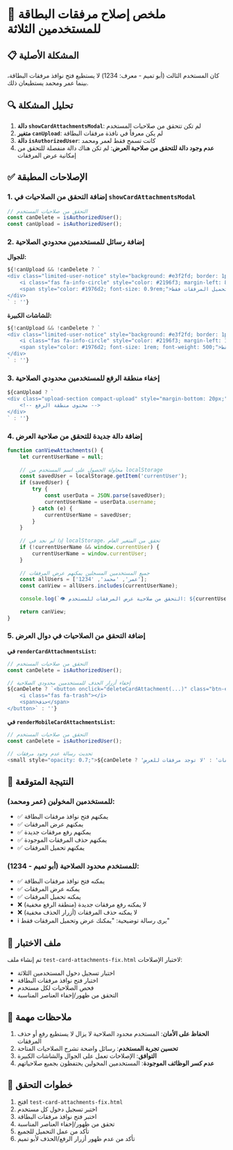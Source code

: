 # 🔧 ملخص إصلاح مرفقات البطاقة للمستخدمين الثلاثة

## 📋 المشكلة الأصلية
كان المستخدم الثالث (أبو تميم - معرف: 1234) لا يستطيع فتح نوافذ مرفقات البطاقة، بينما عمر ومحمد يستطيعان ذلك.

## 🔍 تحليل المشكلة
1. **دالة `showCardAttachmentsModal`**: لم تكن تتحقق من صلاحيات المستخدم
2. **متغير `canUpload`**: لم يكن معرفاً في نافذة مرفقات البطاقة
3. **دالة `isAuthorizedUser`**: كانت تسمح فقط لعمر ومحمد
4. **عدم وجود دالة للتحقق من صلاحية العرض**: لم تكن هناك دالة منفصلة للتحقق من إمكانية عرض المرفقات

## ✅ الإصلاحات المطبقة

### 1. إضافة التحقق من الصلاحيات في `showCardAttachmentsModal`
```javascript
// التحقق من صلاحيات المستخدم
const canDelete = isAuthorizedUser();
const canUpload = isAuthorizedUser();
```

### 2. إضافة رسائل للمستخدمين محدودي الصلاحية
**للجوال:**
```javascript
${!canUpload && !canDelete ? `
<div class="limited-user-notice" style="background: #e3f2fd; border: 1px solid #2196f3; border-radius: 6px; padding: 12px; margin-bottom: 15px; text-align: center;">
    <i class="fas fa-info-circle" style="color: #2196f3; margin-left: 8px;"></i>
    <span style="color: #1976d2; font-size: 0.9rem;">يمكنك عرض وتحميل المرفقات فقط</span>
</div>
` : ''}
```

**للشاشات الكبيرة:**
```javascript
${!canUpload && !canDelete ? `
<div class="limited-user-notice" style="background: #e3f2fd; border: 1px solid #2196f3; border-radius: 8px; padding: 15px; margin-bottom: 20px; text-align: center;">
    <i class="fas fa-info-circle" style="color: #2196f3; margin-left: 10px; font-size: 1.2rem;"></i>
    <span style="color: #1976d2; font-size: 1rem; font-weight: 500;">يمكنك عرض وتحميل المرفقات فقط</span>
</div>
` : ''}
```

### 3. إخفاء منطقة الرفع للمستخدمين محدودي الصلاحية
```javascript
${canUpload ? `
<div class="upload-section compact-upload" style="margin-bottom: 20px;">
    <!-- محتوى منطقة الرفع -->
</div>
` : ''}
```

### 4. إضافة دالة جديدة للتحقق من صلاحية العرض
```javascript
function canViewAttachments() {
    let currentUserName = null;
    
    // محاولة الحصول على اسم المستخدم من localStorage
    const savedUser = localStorage.getItem('currentUser');
    if (savedUser) {
        try {
            const userData = JSON.parse(savedUser);
            currentUserName = userData.username;
        } catch (e) {
            currentUserName = savedUser;
        }
    }
    
    // إذا لم نجد في localStorage، تحقق من المتغير العام
    if (!currentUserName && window.currentUser) {
        currentUserName = window.currentUser;
    }
    
    // جميع المستخدمين المسجلين يمكنهم عرض المرفقات
    const allUsers = ['عمر', 'محمد', '1234'];
    const canView = allUsers.includes(currentUserName);
    
    console.log(`👁️ التحقق من صلاحية عرض المرفقات للمستخدم: ${currentUserName} - يمكن العرض: ${canView}`);
    
    return canView;
}
```

### 5. إضافة التحقق من الصلاحيات في دوال العرض
**في `renderCardAttachmentsList`:**
```javascript
// التحقق من صلاحيات المستخدم
const canDelete = isAuthorizedUser();

// إخفاء أزرار الحذف للمستخدمين محدودي الصلاحية
${canDelete ? `<button onclick="deleteCardAttachment(...)" class="btn-enhanced btn-delete" title="حذف">
    <i class="fas fa-trash"></i>
    <span>حذف</span>
</button>` : ''}
```

**في `renderMobileCardAttachmentsList`:**
```javascript
// التحقق من صلاحيات المستخدم
const canDelete = isAuthorizedUser();

// تحديث رسالة عدم وجود مرفقات
<small style="opacity: 0.7;">${canDelete ? 'استخدم زر "إضافة مرفق" لرفع الملفات' : 'لا توجد مرفقات للعرض'}</small>
```

## 🎯 النتيجة المتوقعة

### للمستخدمين المخولين (عمر ومحمد):
- ✅ يمكنهم فتح نوافذ مرفقات البطاقة
- ✅ يمكنهم عرض المرفقات
- ✅ يمكنهم رفع مرفقات جديدة
- ✅ يمكنهم حذف المرفقات الموجودة
- ✅ يمكنهم تحميل المرفقات

### للمستخدم محدود الصلاحية (أبو تميم - 1234):
- ✅ يمكنه فتح نوافذ مرفقات البطاقة
- ✅ يمكنه عرض المرفقات
- ✅ يمكنه تحميل المرفقات
- ❌ لا يمكنه رفع مرفقات جديدة (منطقة الرفع مخفية)
- ❌ لا يمكنه حذف المرفقات (أزرار الحذف مخفية)
- ℹ️ يرى رسالة توضيحية: "يمكنك عرض وتحميل المرفقات فقط"

## 🧪 ملف الاختبار
تم إنشاء ملف `test-card-attachments-fix.html` لاختبار الإصلاحات:
- اختبار تسجيل دخول المستخدمين الثلاثة
- اختبار فتح نوافذ مرفقات البطاقة
- فحص الصلاحيات لكل مستخدم
- التحقق من ظهور/إخفاء العناصر المناسبة

## 📝 ملاحظات مهمة
1. **الحفاظ على الأمان**: المستخدم محدود الصلاحية لا يزال لا يستطيع رفع أو حذف المرفقات
2. **تحسين تجربة المستخدم**: رسائل واضحة تشرح الصلاحيات المتاحة
3. **التوافق**: الإصلاحات تعمل على الجوال والشاشات الكبيرة
4. **عدم كسر الوظائف الموجودة**: المستخدمين المخولين يحتفظون بجميع صلاحياتهم

## 🔄 خطوات التحقق
1. افتح `test-card-attachments-fix.html`
2. اختبر تسجيل دخول كل مستخدم
3. اختبر فتح نوافذ مرفقات البطاقة
4. تحقق من ظهور/إخفاء العناصر المناسبة
5. تأكد من عمل التحميل للجميع
6. تأكد من عدم ظهور أزرار الرفع/الحذف لأبو تميم
